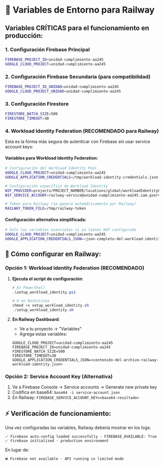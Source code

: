 # 🚀 Variables de Entorno para Railway

## Variables CRÍTICAS para el funcionamiento en producción:

### 1. Configuración Firebase Principal

```bash
FIREBASE_PROJECT_ID=unidad-cumplimiento-aa245
GOOGLE_CLOUD_PROJECT=unidad-cumplimiento-aa245
```

### 2. Configuración Firebase Secundaria (para compatibilidad)

```bash
FIREBASE_PROJECT_ID_UNIDAD=unidad-cumplimiento-aa245
GOOGLE_CLOUD_PROJECT_UNIDAD=unidad-cumplimiento-aa245
```

### 3. Configuración Firestore

```bash
FIRESTORE_BATCH_SIZE=500
FIRESTORE_TIMEOUT=30
```

### 4. Workload Identity Federation (RECOMENDADO para Railway)

Esta es la forma más segura de autenticar con Firebase sin usar service account keys:

#### Variables para Workload Identity Federation:

```bash
# Configuración del Workload Identity Pool
GOOGLE_CLOUD_PROJECT=unidad-cumplimiento-aa245
GOOGLE_APPLICATION_CREDENTIALS=/tmp/workload-identity-credentials.json

# Configuración específica de Workload Identity
WIF_PROVIDER=projects/PROJECT_NUMBER/locations/global/workloadIdentityPools/POOL_ID/providers/PROVIDER_ID
WIF_SERVICE_ACCOUNT=railway-service@unidad-cumplimiento-aa245.iam.gserviceaccount.com

# Token para Railway (se genera automáticamente por Railway)
RAILWAY_TOKEN_FILE=/tmp/railway-token
```

#### Configuración alternativa simplificada:
```bash
# Solo las variables esenciales si ya tienes WIF configurado
GOOGLE_CLOUD_PROJECT=unidad-cumplimiento-aa245
GOOGLE_APPLICATION_CREDENTIALS_JSON=<json-completo-del-workload-identity-credentials>
```

## 🔧 Cómo configurar en Railway:

### Opción 1: Workload Identity Federation (RECOMENDADO)

1. **Ejecuta el script de configuración**:
   ```powershell
   # En PowerShell
   .\setup_workload_identity.ps1
   
   # O en Bash/Linux
   chmod +x setup_workload_identity.sh
   ./setup_workload_identity.sh
   ```

2. **En Railway Dashboard**:
   - Ve a tu proyecto → "Variables"
   - Agrega estas variables:
   ```
   GOOGLE_CLOUD_PROJECT=unidad-cumplimiento-aa245
   FIREBASE_PROJECT_ID=unidad-cumplimiento-aa245
   FIRESTORE_BATCH_SIZE=500
   FIRESTORE_TIMEOUT=30
   GOOGLE_APPLICATION_CREDENTIALS_JSON=<contenido-del-archivo-railway-workload-identity.json>
   ```

### Opción 2: Service Account Key (Alternativa)

1. Ve a Firebase Console → Service accounts → Generate new private key
2. Codifica en base64: `base64 -i service-account.json`
3. En Railway: `FIREBASE_SERVICE_ACCOUNT_KEY=<base64-resultado>`

## ⚡ Verificación de funcionamiento:

Una vez configuradas las variables, Railway debería mostrar en los logs:

```
✅ Firebase auto-config loaded successfully - FIREBASE_AVAILABLE: True
✅ Firebase initialized - production environment
```

En lugar de:

```
❌ Firebase not available - API running in limited mode
```
